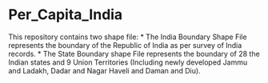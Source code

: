 # Per_Capita_India
This repository contains two shape file:  * The India Boundary Shape File represents the boundary of the Republic of India as per survey of India records.   * The State Boundary shape File represents the boundary of 28 the Indian states and 9 Union Territories (Including newly developed Jammu and Ladakh, Dadar and Nagar Haveli and Daman and Diu).
